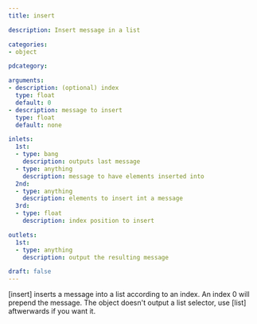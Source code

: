```yaml
---
title: insert

description: Insert message in a list

categories:
- object

pdcategory:

arguments:
- description: (optional) index
  type: float
  default: 0
- description: message to insert
  type: float
  default: none

inlets:
  1st:
  - type: bang
    description: outputs last message
  - type: anything
    description: message to have elements inserted into
  2nd:
  - type: anything
    description: elements to insert int a message
  3rd:
  - type: float
    description: index position to insert

outlets:
  1st:
  - type: anything
    description: output the resulting message

draft: false
---
```


[insert] inserts a message into a list according to an index. An index 0 will prepend the message. The object doesn't output a list selector, use [list] aftwerwards if you want it.

